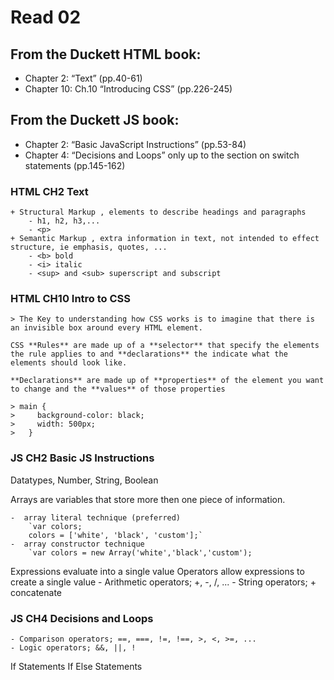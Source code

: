 # Read 02

## From the Duckett HTML book:

- Chapter 2: “Text” (pp.40-61)
- Chapter 10: Ch.10 “Introducing CSS” (pp.226-245)

## From the Duckett JS book:

- Chapter 2: “Basic JavaScript Instructions” (pp.53-84)
- Chapter 4: “Decisions and Loops” only up to the section on switch statements (pp.145-162)

### HTML CH2 Text

    + Structural Markup , elements to describe headings and paragraphs
        - h1, h2, h3,...
        - <p>
    + Semantic Markup , extra information in text, not intended to effect structure, ie emphasis, quotes, ...
        - <b> bold
        - <i> italic
        - <sup> and <sub> superscript and subscript

### HTML CH10 Intro to CSS

    > The Key to understanding how CSS works is to imagine that there is an invisible box around every HTML element.

    CSS **Rules** are made up of a **selector** that specify the elements the rule applies to and **declarations** the indicate what the elements should look like.

    **Declarations** are made up of **properties** of the element you want to change and the **values** of those properties

    > main {
    >	  background-color: black;
    >	  width: 500px;
    >	}

### JS CH2 Basic JS Instructions

Datatypes, Number, String, Boolean

Arrays are variables that store more then one piece of information.

    -  array literal technique (preferred)
        `var colors;
        colors = ['white', 'black', 'custom'];`
    -  array constructor technique
        `var colors = new Array('white','black','custom');

Expressions evaluate into a single value
Operators allow expressions to create a single value
    - Arithmetic operators; +, -, /, ...
    - String operators; + concatenate 
    
### JS CH4 Decisions and Loops

    - Comparison operators; ==, ===, !=, !==, >, <, >=, ...
    - Logic operators; &&, ||, !
If Statements
If Else Statements











